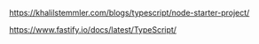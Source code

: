 https://khalilstemmler.com/blogs/typescript/node-starter-project/

https://www.fastify.io/docs/latest/TypeScript/